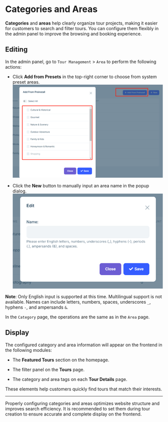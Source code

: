 # Categories and Areas

**Categories** and **areas** help clearly organize tour projects, making it easier for customers to search and filter tours. You can configure them flexibly in the admin panel to improve the browsing and booking experience.

## Editing

In the admin panel, go to `Tour Management` > `Area` to perform the following actions:

- Click **Add from Presets** in the top-right corner to choose from system preset areas.  
  ![Add from Preset](images/From-Preinstall.jpg)

- Click the **New** button to manually input an area name in the popup dialog.  
  ![Create New](images/Region-Caegory.jpg)

**Note**: Only English input is supported at this time. Multilingual support is not available. Names can include letters, numbers, spaces, underscores `_`, hyphens `-`, and ampersands `&`.

In the `Category` page, the operations are the same as in the `Area` page.

## Display

The configured category and area information will appear on the frontend in the following modules:

- The **Featured Tours** section on the homepage.

- The filter panel on the **Tours** page.

- The category and area tags on each **Tour Details** page.

These elements help customers quickly find tours that match their interests.

---

Properly configuring categories and areas optimizes website structure and improves search efficiency. It is recommended to set them during tour creation to ensure accurate and complete display on the frontend.
